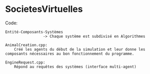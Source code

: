 # SocietesVirtuelles

Code:
	
	Entité-Composants-Systèmes
					 -> Chaque système est subdivisé en Algorithmes

	AnimalCreation.cpp: 
		Créé les agents du début de la simulation et leur donne les composants nécessaires au bon fonctionnement du programme.

	EngineRequest.cpp:
		Répond au requêtes des systèmes (interface multi-agent)